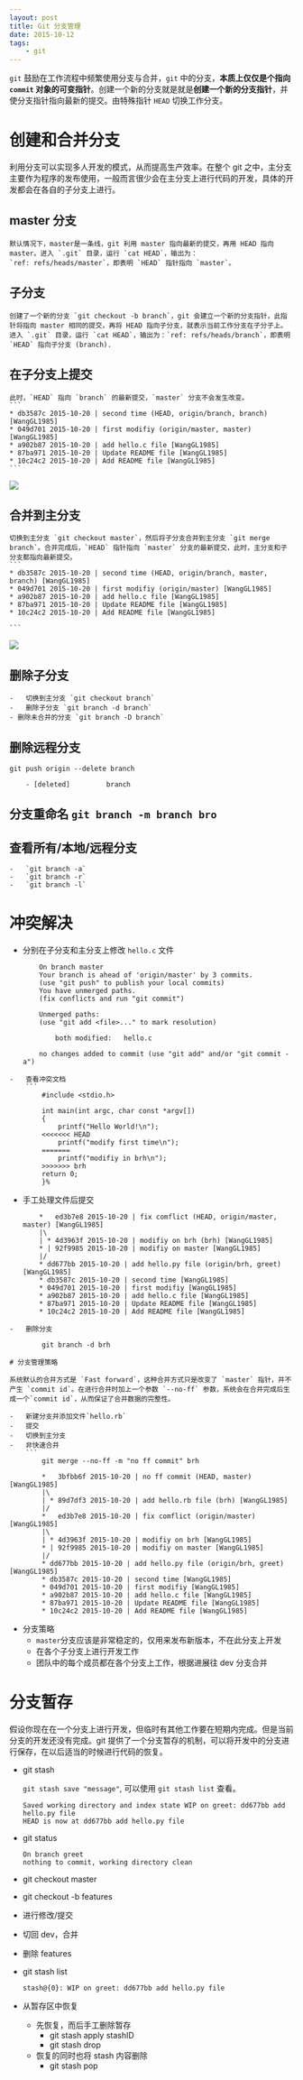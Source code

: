 ```yaml
---
layout: post
title: Git 分支管理
date: 2015-10-12
tags:
	- git
---
```



`git` 鼓励在工作流程中频繁使用分支与合并，`git` 中的分支，**本质上仅仅是个指向 `commit` 对象的可变指针**。创建一个新的分支就是就是**创建一个新的分支指针**，并使分支指针指向最新的提交。由特殊指针 `HEAD` 切换工作分支。

<!-- more -->


# 创建和合并分支

利用分支可以实现多人开发的模式，从而提高生产效率。在整个 git 之中，主分支主要作为程序的发布使用，一般而言很少会在主分支上进行代码的开发，具体的开发都会在各自的子分支上进行。

## master 分支

	默认情况下，master是一条线，git 利用 master 指向最新的提交，再用 HEAD 指向 master。进入 `.git` 目录，运行 `cat HEAD`，输出为：
	`ref: refs/heads/master`，即表明 `HEAD` 指针指向 `master`。

## 子分支

	创建了一个新的分支 `git checkout -b branch`，git 会建立一个新的分支指针，此指针将指向 master 相同的提交，再将 HEAD 指向子分支，就表示当前工作分支在子分子上。进入 `.git` 目录，运行 `cat HEAD`，输出为：`ref: refs/heads/branch`，即表明 `HEAD` 指向子分支 (branch).

## 在子分支上提交

	此时，`HEAD` 指向 `branch` 的最新提交，`master` 分支不会发生改变。
	```
	* db3587c 2015-10-20 | second time (HEAD, origin/branch, branch) [WangGL1985]
	* 049d701 2015-10-20 | first modifiy (origin/master, master) [WangGL1985]
	* a902b87 2015-10-20 | add hello.c file [WangGL1985]
	* 87ba971 2015-10-20 | Update README file [WangGL1985]
	* 10c24c2 2015-10-20 | Add README file [WangGL1985]
	```

![](http://www.liaoxuefeng.com/files/attachments/0013849088235627813efe7649b4f008900e5365bb72323000/0)
## 合并到主分支

	切换到主分支 `git checkout master`，然后将子分支合并到主分支 `git merge branch`。合并完成后，`HEAD` 指针指向 `master` 分支的最新提交，此时，主分支和子分支都指向最新提交。
	```
	* db3587c 2015-10-20 | second time (HEAD, origin/branch, master, branch) [WangGL1985]
	* 049d701 2015-10-20 | first modifiy (origin/master) [WangGL1985]
	* a902b87 2015-10-20 | add hello.c file [WangGL1985]
	* 87ba971 2015-10-20 | Update README file [WangGL1985]
	* 10c24c2 2015-10-20 | Add README file [WangGL1985]

	```
![](http://www.liaoxuefeng.com/files/attachments/00138490883510324231a837e5d4aee844d3e4692ba50f5000/0)
## 删除子分支

	-	切换到主分支 `git checkout branch`
	-	删除子分支 `git branch -d branch`
	- 删除未合并的分支 `git branch -D branch`
## 删除远程分支

	git push origin --delete branch

 		- [deleted]         branch

## 分支重命名 `git branch -m branch bro`

## 查看所有/本地/远程分支
	-	`git branch -a`
	-	`git branch -r`
	-	`git branch -l`


# 冲突解决

-	分别在子分支和主分支上修改 `hello.c` 文件
	```
		On branch master
		Your branch is ahead of 'origin/master' by 3 commits.
  		(use "git push" to publish your local commits)
		You have unmerged paths.
  		(fix conflicts and run "git commit")

		Unmerged paths:
  		(use "git add <file>..." to mark resolution)

			both modified:   hello.c

		no changes added to commit (use "git add" and/or "git commit -a")
```
-	查看冲突文档
	```
		#include <stdio.h>

		int main(int argc, char const *argv[])
		{
			printf("Hello World!\n");
		<<<<<<< HEAD
			printf("modify first time\n");
		=======
			printf("modifiy in brh\n");
		>>>>>>> brh
		return 0;
		}%
```
-	手工处理文件后提交
	```
		*   ed3b7e8 2015-10-20 | fix comflict (HEAD, origin/master, master) [WangGL1985]
		|\
		| * 4d3963f 2015-10-20 | modifiy on brh (brh) [WangGL1985]
		* | 92f9985 2015-10-20 | modifiy on master [WangGL1985]
		|/
		* dd677bb 2015-10-20 | add hello.py file (origin/brh, greet) [WangGL1985]
		* db3587c 2015-10-20 | second time [WangGL1985]
		* 049d701 2015-10-20 | first modifiy [WangGL1985]
		* a902b87 2015-10-20 | add hello.c file [WangGL1985]
		* 87ba971 2015-10-20 | Update README file [WangGL1985]
		* 10c24c2 2015-10-20 | Add README file [WangGL1985]
```
-	删除分支

		git branch -d brh

# 分支管理策略

系统默认的合并方式是 `Fast forward`，这种合并方式只是改变了 `master` 指针，并不产生 `commit id`。在进行合并时加上一个参数 `--no-ff` 参数，系统会在合并完成后生成一个`commit id`，从而保证了合并数据的完整性。

-	新建分支并添加文件`hello.rb`
-	提交
-	切换到主分支
-	非快速合并
	```
		git merge --no-ff -m "no ff commit" brh

		*   3bfbb6f 2015-10-20 | no ff commit (HEAD, master) [WangGL1985]
		|\
		| * 89d7df3 2015-10-20 | add hello.rb file (brh) [WangGL1985]
		|/
		*   ed3b7e8 2015-10-20 | fix comflict (origin/master) [WangGL1985]
		|\
		| * 4d3963f 2015-10-20 | modifiy on brh [WangGL1985]
		* | 92f9985 2015-10-20 | modifiy on master [WangGL1985]
		|/
		* dd677bb 2015-10-20 | add hello.py file (origin/brh, greet) [WangGL1985]
		* db3587c 2015-10-20 | second time [WangGL1985]
		* 049d701 2015-10-20 | first modifiy [WangGL1985]
		* a902b87 2015-10-20 | add hello.c file [WangGL1985]
		* 87ba971 2015-10-20 | Update README file [WangGL1985]
		* 10c24c2 2015-10-20 | Add README file [WangGL1985]
```
- 分支策略
	-	 `master`分支应该是非常稳定的，仅用来发布新版本，不在此分支上开发
	-	 在各个子分支上进行开发工作
	-	 团队中的每个成员都在各个分支上工作，根据进展往 dev 分支合并


# 分支暂存

假设你现在在一个分支上进行开发，但临时有其他工作要在短期内完成。但是当前分支的开发还没有完成。git 提供了一个分支暂存的机制，可以将开发中的分支进行保存，在以后适当的时候进行代码的恢复。

-	git stash

	`git stash save "message"`, 可以使用 `git stash list` 查看。

		Saved working directory and index state WIP on greet: dd677bb add hello.py file
		HEAD is now at dd677bb add hello.py file

-	git status

		On branch greet
		nothing to commit, working directory clean

-	git checkout master
-	git checkout -b features
-	进行修改/提交
-	切回 dev，合并
-	删除 features
-	git stash list

		stash@{0}: WIP on greet: dd677bb add hello.py file

-	从暂存区中恢复
	-	先恢复，而后手工删除暂存
		-	git stash apply stashID
		-	git stash drop
	-	恢复的同时也将 stash 内容删除
		-	git stash pop
